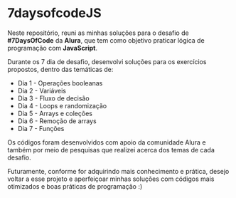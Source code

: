 # 7daysofcodeJS
Neste repositório, reuni as minhas soluções para o desafio de <b>#7DaysOfCode</b> da <b>Alura</b>, que tem como objetivo praticar lógica de programação com <b>JavaScript</b>. 

Durante os 7 dia de desafio, desenvolvi soluções para os exercícios propostos, dentro das temáticas de:

* Dia 1 - Operações booleanas
* Dia 2 - Variáveis
* Dia 3 - Fluxo de decisão
* Dia 4 - Loops e randomização
* Dia 5 - Arrays e coleções
* Dia 6 - Remoção de arrays
* Dia 7 - Funções

Os códigos foram desenvolvidos com apoio da comunidade Alura e também por meio de pesquisas que realizei acerca dos temas de cada desafio.

Futuramente, conforme for adquirindo mais conhecimento e prática, desejo voltar a esse projeto e aperfeiçoar minhas soluções com códigos mais otimizados e boas práticas de programação :)
